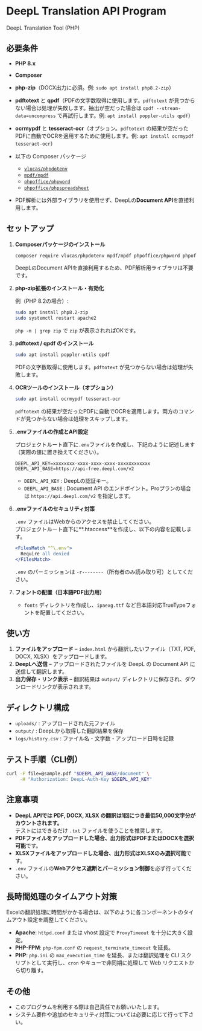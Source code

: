 # DeepL Translation API Program
DeepL Translation Tool (PHP)

## 必要条件

- **PHP 8.x**
- **Composer**
- **php-zip**（DOCX出力に必須。例: `sudo apt install php8.2-zip`）
- **pdftotext** と **qpdf**（PDFの文字数取得に使用します。`pdftotext` が見つからない場合は処理が失敗します。抽出が空だった場合は `qpdf --stream-data=uncompress` で再試行します。例: `apt install poppler-utils qpdf`）
- **ocrmypdf** と **tesseract-ocr**（オプション。`pdftotext` の結果が空だったPDFに自動でOCRを適用するために使用します。例: `apt install ocrmypdf tesseract-ocr`）
- 以下の Composer パッケージ
    - [`vlucas/phpdotenv`](https://github.com/vlucas/phpdotenv)
    - [`mpdf/mpdf`](https://github.com/mpdf/mpdf)
    - [`phpoffice/phpword`](https://github.com/PHPOffice/PHPWord)
    - [`phpoffice/phpspreadsheet`](https://github.com/PHPOffice/PhpSpreadsheet)
    
- PDF解析には外部ライブラリを使用せず、DeepLの**Document API**を直接利用します。

## セットアップ

1. **Composerパッケージのインストール**

    ```bash
    composer require vlucas/phpdotenv mpdf/mpdf phpoffice/phpword phpoffice/phpspreadsheet
    ```

    DeepLのDocument APIを直接利用するため、PDF解析用ライブラリは不要です。

2. **php-zip拡張のインストール・有効化**

    例（PHP 8.2の場合）:

    ```bash
    sudo apt install php8.2-zip
    sudo systemctl restart apache2
    ```

    `php -m | grep zip` で `zip` が表示されればOKです。

3. **pdftotext / qpdf のインストール**

    ```bash
    sudo apt install poppler-utils qpdf
    ```

    PDFの文字数取得に使用します。`pdftotext` が見つからない場合は処理が失敗します。

4. **OCRツールのインストール（オプション）**

    ```bash
    sudo apt install ocrmypdf tesseract-ocr
    ```

    `pdftotext` の結果が空だったPDFに自動でOCRを適用します。両方のコマンドが見つからない場合は処理をスキップします。

5. **.envファイルの作成とAPI設定**

    プロジェクトルート直下に`.env`ファイルを作成し、下記のように記述します（実際の値に置き換えてください）。

    ```
    DEEPL_API_KEY=xxxxxxxx-xxxx-xxxx-xxxx-xxxxxxxxxxxx
    DEEPL_API_BASE=https://api-free.deepl.com/v2
    ```

    - `DEEPL_API_KEY` : DeepLの認証キー。
    - `DEEPL_API_BASE` : Document API のエンドポイント。Proプランの場合は `https://api.deepl.com/v2` を指定します。

6. **.envファイルのセキュリティ対策**

    `.env` ファイルはWebからのアクセスを禁止してください。  
    プロジェクトルート直下に**.htaccess**を作成し、以下の内容を記載します。

    ```apache
    <FilesMatch "^\.env">
      Require all denied
    </FilesMatch>
    ```

    `.env` のパーミッションは `-r--------`（所有者のみ読み取り可）としてください。

7. **フォントの配置（日本語PDF出力用）**

    - `fonts` ディレクトリを作成し、`ipaexg.ttf` など日本語対応TrueTypeフォントを配置してください。

## 使い方

1. **ファイルをアップロード** – `index.html` から翻訳したいファイル（TXT, PDF, DOCX, XLSX）をアップロードします。
2. **DeepLへ送信** – アップロードされたファイルを DeepL の Document API に送信して翻訳します。
3. **出力保存・リンク表示** – 翻訳結果は `output/` ディレクトリに保存され、ダウンロードリンクが表示されます。

## ディレクトリ構成

- `uploads/` : アップロードされた元ファイル
- `output/` : DeepLから取得した翻訳結果を保存
- `logs/history.csv` : ファイル名・文字数・アップロード日時を記録

## テスト手順（CLI例）

```bash
curl -F file=@sample.pdf "$DEEPL_API_BASE/document" \
     -H "Authorization: DeepL-Auth-Key $DEEPL_API_KEY"
```

## 注意事項

- **DeepL APIでは PDF, DOCX, XLSX の翻訳は1回につき最低50,000文字分がカウントされます。**  
  テストにはできるだけ `.txt` ファイルを使うことを推奨します。
- **PDFファイルをアップロードした場合、出力形式はPDFまたはDOCXを選択可能**です。
- **XLSXファイルをアップロードした場合、出力形式はXLSXのみ選択可能**です。
- `.env` ファイルの**Webアクセス遮断とパーミッション制御**を必ず行ってください。

## 長時間処理のタイムアウト対策

Excelの翻訳処理に時間がかかる場合は、以下のように各コンポーネントのタイムアウト設定を調整してください。

- **Apache**: `httpd.conf` または vhost 設定で `ProxyTimeout` を十分に大きく設定。
- **PHP-FPM**: `php-fpm.conf` の `request_terminate_timeout` を延長。
- **PHP**: `php.ini` の `max_execution_time` を延長、または翻訳処理を CLI スクリプトとして実行し、`cron` やキューで非同期に処理して Web リクエストから切り離す。

## その他

- このプログラムを利用する際は自己責任でお願いいたします。
- システム要件や追加のセキュリティ対策については必要に応じて行って下さい。
